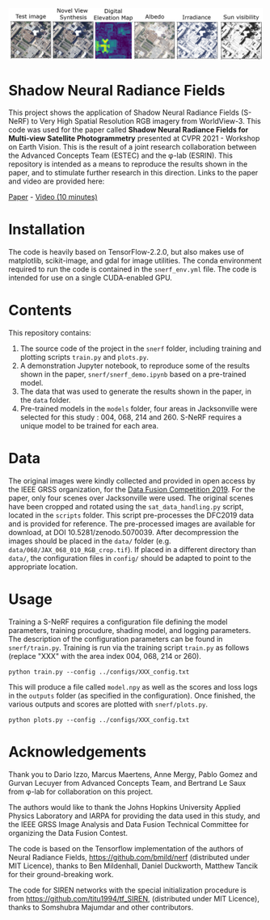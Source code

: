 ![banner](banner.PNG)

# Shadow Neural Radiance Fields
This project shows the application of Shadow Neural Radiance Fields (S-NeRF) to Very High Spatial Resolution RGB imagery from WorldView-3. This code was used for the paper called **Shadow Neural Radiance Fields for Multi-view Satellite Photogrammetry** presented at CVPR 2021 - Workshop on Earth Vision. This is the result of a joint research collaboration between the Advanced Concepts Team (ESTEC) and the φ-lab (ESRIN). This repository is intended as a means to reproduce the results shown in the paper, and to stimulate further research in this direction. Links to the paper and video are provided here:

[Paper](https://openaccess.thecvf.com/content/CVPR2021W/EarthVision/html/Derksen_Shadow_Neural_Radiance_Fields_for_Multi-View_Satellite_Photogrammetry_CVPRW_2021_paper.html) - [Video (10 minutes)](https://youtu.be/LQvHz9YNYr8)

# Installation
The code is heavily based on TensorFlow-2.2.0, but also makes use of matplotlib, scikit-image, and gdal for image utilities. The conda environment required to run the code is contained in the `snerf_env.yml` file. The code is intended for use on a single CUDA-enabled GPU. 

# Contents
This repository contains:
1. The source code of the project in the `snerf` folder, including training and plotting scripts `train.py` and `plots.py`.
2. A demonstration Jupyter notebook, to reproduce some of the results shown in the paper, `snerf/snerf_demo.ipynb` based on a pre-trained model.
3. The data that was used to generate the results shown in the paper, in the `data` folder.
4. Pre-trained models in the `models` folder, four areas in Jacksonville were selected for this study : 004, 068, 214 and 260. S-NeRF requires a unique model to be trained for each area.

# Data
The original images were kindly collected and provided in open access by the IEEE GRSS organization, for the [Data Fusion Competition 2019](https://ieee-dataport.org/open-access/data-fusion-contest-2019-dfc2019).
For the paper, only four scenes over Jacksonville were used. The original scenes have been cropped and rotated using the `sat_data_handling.py` script, located in the `scripts` folder. This script pre-processes the DFC2019 data and is provided for reference. The pre-processed images are available for download, at DOI 10.5281/zenodo.5070039. After decompression the images should be placed in the `data/` folder (e.g. `data/068/JAX_068_010_RGB_crop.tif`). If placed in a different directory than `data/`, the configuration files in `config/` should be adapted to point to the appropriate location.

# Usage
Training a S-NeRF requires a configuration file defining the model parameters, training procudure, shading model, and logging parameters. The description of the configuration parameters can be found in `snerf/train.py`. Training is run via the training script `train.py` as follows (replace "XXX" with the area index 004, 068, 214 or 260).

```
python train.py --config ../configs/XXX_config.txt
```

This will produce a file called `model.npy` as well as the scores and loss logs in the `outputs` folder (as specified in the configuration). Once finished, the various outputs and scores are plotted with `snerf/plots.py`. 

```
python plots.py --config ../configs/XXX_config.txt
```

# Acknowledgements
Thank you to Dario Izzo, Marcus Maertens, Anne Mergy, Pablo Gomez and Gurvan Lecuyer from Advanced Concepts Team, and Bertrand Le Saux from φ-lab for collaboration on this project. 

The authors would like to thank the Johns Hopkins University Applied Physics Laboratory and IARPA for providing the data used in this study, and the IEEE GRSS Image Analysis and Data Fusion Technical Committee for organizing the Data Fusion Contest.

The code is based on the Tensorflow implementation of the authors of Neural Radiance Fields, https://github.com/bmild/nerf (distributed under MIT Licence), thanks to Ben Mildenhall, Daniel Duckworth, Matthew Tancik for their ground-breaking work.

The code for SIREN networks with the special initialization procedure is from https://github.com/titu1994/tf_SIREN, (distributed under MIT Licence), thanks to Somshubra Majumdar and other contributors.
